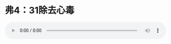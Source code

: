 # 弗4：31除去心毒

<audio style="width: 100%;" preload="false" controls controlslist="nodownload"><source src="http://file.simai.life/audio/mp3/old/12254.mp3" type="audio/mpeg">Your browser does not support the audio element.</audio>


